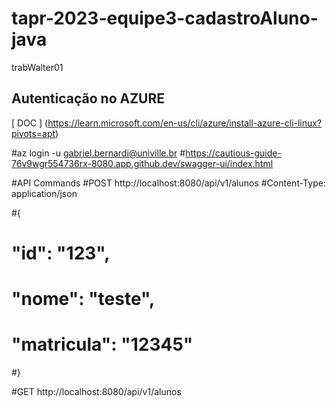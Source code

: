 # tapr-2023-equipe3-cadastroAluno-java
trabWalter01

## Autenticação no AZURE

[ DOC ] (https://learn.microsoft.com/en-us/cli/azure/install-azure-cli-linux?pivots=apt)

#az login -u gabriel.bernardi@univille.br
#https://cautious-guide-76v9wgr554736rx-8080.app.github.dev/swagger-ui/index.html


#API Commands
#POST http://localhost:8080/api/v1/alunos
#Content-Type: application/json

#{
#  "id": "123",
#  "nome": "teste",
#  "matricula": "12345"
#}

#GET http://localhost:8080/api/v1/alunos